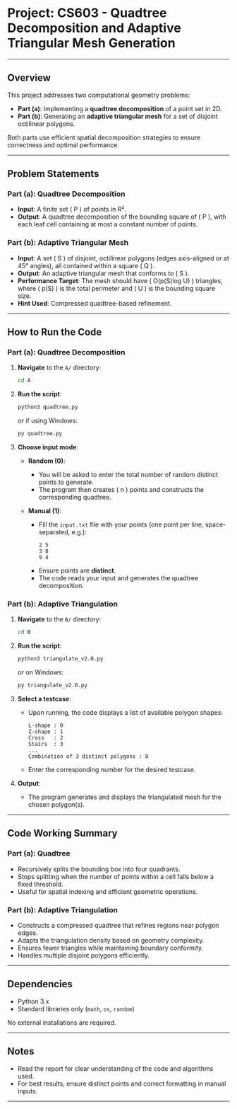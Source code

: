 # Project: CS603 - Quadtree Decomposition and Adaptive Triangular Mesh Generation

---

## Overview

This project addresses two computational geometry problems:

- **Part (a)**: Implementing a **quadtree decomposition** of a point set in 2D.
- **Part (b)**: Generating an **adaptive triangular mesh** for a set of disjoint octilinear polygons.

Both parts use efficient spatial decomposition strategies to ensure correctness and optimal performance.

---

## Problem Statements

### Part (a): Quadtree Decomposition


- **Input**: A finite set \( P \) of points in R².
- **Output**: A quadtree decomposition of the bounding square of \( P \), with each leaf cell containing at most a constant number of points.

### Part (b): Adaptive Triangular Mesh

- **Input**: A set \( S \) of disjoint, octilinear polygons (edges axis-aligned or at 45° angles), all contained within a square \( Q \).
- **Output**: An adaptive triangular mesh that conforms to \( S \).
- **Performance Target**: The mesh should have \( O(p(S)log U) \) triangles, where \( p(S) \) is the total perimeter and \( U \) is the bounding square size.
- **Hint Used**: Compressed quadtree-based refinement.

---

## How to Run the Code

### Part (a): Quadtree Decomposition

1. **Navigate** to the `A/` directory:
   ```bash
   cd A
   ```

2. **Run the script**:
   ```bash
   python3 quadtree.py
   ```
   or if using Windows:
   ```bash
   py quadtree.py
   ```

3. **Choose input mode**:
   - **Random (0)**: 
     - You will be asked to enter the total number of random distinct points to generate.
     - The program then creates \( n \) points and constructs the corresponding quadtree.

   - **Manual (1)**:
     - Fill the `input.txt` file with your points (one point per line, space-separated, e.g.):
       ```
       2 5
       3 8
       9 4
       ```
     - Ensure points are **distinct**.
     - The code reads your input and generates the quadtree decomposition.

### Part (b): Adaptive Triangulation

1. **Navigate** to the `B/` directory:
   ```bash
   cd B
   ```

2. **Run the script**:
   ```bash
   python3 triangulate_v2.0.py
   ```
   or on Windows:
   ```bash
   py triangulate_v2.0.py
   ```

3. **Select a testcase**:
   - Upon running, the code displays a list of available polygon shapes:
     ```
     L-shape : 0
     Z-shape : 1
     Cross   : 2
     Stairs  : 3
     ...
     Combination of 3 distinct polygons : 8
     ```
   - Enter the corresponding number for the desired testcase.

4. **Output**:
   - The program generates and displays the triangulated mesh for the chosen polygon(s).

---

## Code Working Summary

### Part (a): Quadtree

- Recursively splits the bounding box into four quadrants.
- Stops splitting when the number of points within a cell falls below a fixed threshold.
- Useful for spatial indexing and efficient geometric operations.

### Part (b): Adaptive Triangulation

- Constructs a compressed quadtree that refines regions near polygon edges.
- Adapts the triangulation density based on geometry complexity.
- Ensures fewer triangles while maintaining boundary conformity.
- Handles multiple disjoint polygons efficiently.

---

## Dependencies

- Python 3.x
- Standard libraries only (`math`, `os`, `random`)

No external installations are required.

---

## Notes

- Read the report for clear understanding of the code and algorithms used.
- For best results, ensure distinct points and correct formatting in manual inputs.

---
